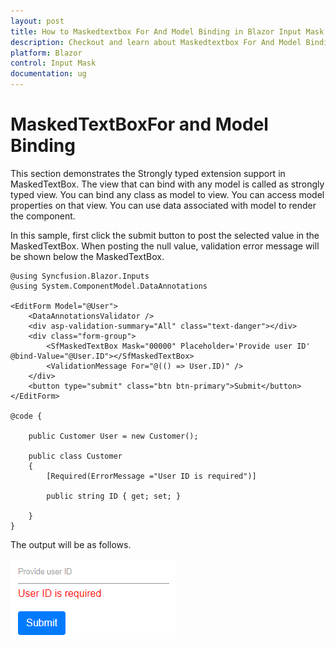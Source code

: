 ```yaml
---
layout: post
title: How to Maskedtextbox For And Model Binding in Blazor Input Mask Component | Syncfusion
description: Checkout and learn about Maskedtextbox For And Model Binding in Blazor Input Mask component of Syncfusion, and more details.
platform: Blazor
control: Input Mask
documentation: ug
---
```


# MaskedTextBoxFor and Model Binding

This section demonstrates the Strongly typed extension support in MaskedTextBox. The view that can bind with any model is called as
strongly typed view. You can bind any class as model to view.
You can access model properties on that view. You can use data associated with model to render the component.

In this sample, first click the submit button to post the selected value in the MaskedTextBox. When posting the null value,
validation error message will be shown below the MaskedTextBox.

```cshtml
@using Syncfusion.Blazor.Inputs
@using System.ComponentModel.DataAnnotations

<EditForm Model="@User">
    <DataAnnotationsValidator />
    <div asp-validation-summary="All" class="text-danger"></div>
    <div class="form-group">
        <SfMaskedTextBox Mask="00000" Placeholder='Provide user ID' @bind-Value="@User.ID"></SfMaskedTextBox>
        <ValidationMessage For="@(() => User.ID)" />
    </div>
    <button type="submit" class="btn btn-primary">Submit</button>
</EditForm>

@code {

    public Customer User = new Customer();

    public class Customer
    {
        [Required(ErrorMessage ="User ID is required")]

        public string ID { get; set; }

    }
}
```

The output will be as follows.

![MaskedTextBox Sample](../images/validation.png)
